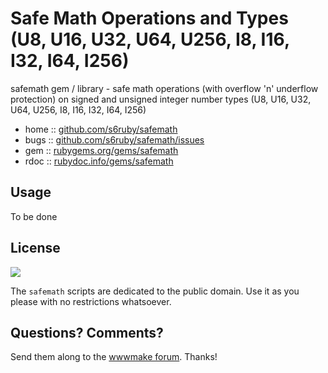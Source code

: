 
# Safe Math Operations and Types (U8, U16, U32, U64, U256, I8, I16, I32, I64, I256)

safemath gem / library - safe math operations (with overflow 'n' underflow protection) on signed and unsigned integer number types (U8, U16, U32, U64, U256, I8, I16, I32, I64, I256)

* home  :: [github.com/s6ruby/safemath](https://github.com/s6ruby/safemath)
* bugs  :: [github.com/s6ruby/safemath/issues](https://github.com/s6ruby/safemath/issues)
* gem   :: [rubygems.org/gems/safemath](https://rubygems.org/gems/safemath)
* rdoc  :: [rubydoc.info/gems/safemath](http://rubydoc.info/gems/safemath)


## Usage

To be done


## License

![](https://publicdomainworks.github.io/buttons/zero88x31.png)

The `safemath` scripts are dedicated to the public domain.
Use it as you please with no restrictions whatsoever.


## Questions? Comments?

Send them along to the [wwwmake forum](http://groups.google.com/group/wwwmake).
Thanks!
